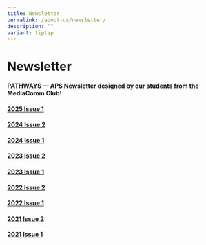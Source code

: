 ```yaml
---
title: Newsletter
permalink: /about-us/newsletter/
description: ""
variant: tiptap
---
```

<h1>Newsletter</h1>
<h4>PATHWAYS — APS Newsletter designed by our students from the MediaComm Club!</h4>
<h4><a href="https://heyzine.com/flip-book/5188f9bdf2.html" rel="noopener nofollow" target="_blank">2025 Issue 1</a></h4>
<h4><a href="https://online.fliphtml5.com/qytgd/ieqr/#p=1" rel="noopener nofollow" target="_blank">2024 Issue 2</a></h4>
<h4><a href="https://online.fliphtml5.com/qytgd/rzon/" rel="noopener nofollow" target="_blank">2024 Issue 1</a></h4>
<h4><a href="https://online.fliphtml5.com/qytgd/qxhn/" rel="noopener nofollow" target="_blank">2023 Issue 2</a></h4>
<h4><a href="https://online.fliphtml5.com/qytgd/gpmu/" rel="noopener nofollow" target="_blank">2023 Issue 1</a></h4>
<h4><a href="https://www.youtube.com/embed/XEmA-Ws6gQo" rel="noopener nofollow" target="_blank">2022 Issue 2</a></h4>
<h4><a href="https://www.aps.edu.sg/files/Newsletter/aps%20newsletter%202022%20issue%201.pdf" rel="noopener nofollow" target="_blank">2022 Issue 1</a></h4>
<h4><a href="https://www.aps.edu.sg/files/Newsletter/aps%20newsletter%202021%20issue%202.pdf" rel="noopener nofollow" target="_blank">2021 Issue 2</a></h4>
<h4><a href="https://www.aps.edu.sg/files/Newsletter/aps%20newsletter%202021%20issue%201.pdf" rel="noopener nofollow" target="_blank">2021 Issue 1</a></h4>
<h5></h5>
<p></p>